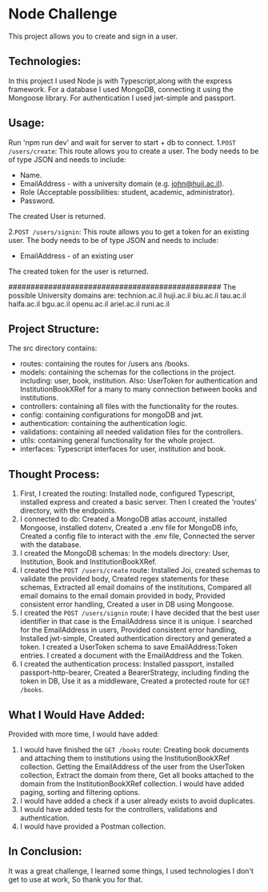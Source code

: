 # Node Challenge

This project allows you to create and sign in a user.
## Technologies:
In this project I used Node js with Typescript,along with the express framework.
For a database I used MongoDB, connecting it using the Mongoose library.
For authentication I used jwt-simple and passport.
## Usage:
Run 'npm run dev' and wait for server to start + db to connect.
1.`POST /users/create`: This route allows you to create a user.
The body needs to be of type JSON and needs to include:
- Name.
- EmailAddress - with a university domain (e.g. john@huji.ac.il).
- Role (Acceptable possibilities: student, academic, administrator).
- Password.

The created User is returned.

2.`POST /users/signin`: This route allows you to get a token for an existing user.
The body needs to be of type JSON and needs to include:
- EmailAddress - of an existing user

The created token for the user is returned.

################################################
The possible University domains are:
technion.ac.il
huji.ac.il
biu.ac.il
tau.ac.il
haifa.ac.il
bgu.ac.il
openu.ac.il
ariel.ac.il
runi.ac.il

## Project Structure:
The src directory contains:
- routes: containing the routes for /users ans /books.
- models: containing the schemas for the collections in the project.
including: user, book, institution.
Also:  UserToken for authentication and InstitutionBookXRef for a many to many connection between books and institutions.
- controllers: containing all files with the functionality for the routes.
- config: containing configurations for mongoDB and jwt.
- authentication: containing the authentication logic.
- validations: containing all needed validation files for the controllers.
- utils: containing general functionality for the whole project.
- interfaces: Typescript interfaces for user, institution and book.

## Thought Process:
1. First, I created the routing:
Installed node, configured Typescript, installed express and created a basic server.
Then I created the 'routes' directory, with the endpoints.
2. I connected to db:
Created a MongoDB atlas account, installed Mongoose, installed dotenv,
Created a .env file for MongoDB info,
Created a config file to interact with the .env file,
Connected the server with the database.
3. I created the MongoDB schemas:
In the models directory: User, Institution, Book and InstitutionBookXRef.
4. I created the `POST /users/create` route:
Installed Joi, created schemas to validate the provided body,
Created regex statements for these schemas,
Extracted all email domains of the institutions,
Compared all email domains to the email domain provided in body,
Provided consistent error handling,
Created a user in DB using Mongoose.
5. I created the `POST /users/signin` route:
I have decided that the best user identifier in that case is the EmailAddress since it is unique.
I searched for the EmailAddress in users,
Provided consistent error handling,
Installed jwt-simple, Created authentication directory and generated a token.
I created a UserToken schema to save EmailAddress:Token entries.
I created a document with the EmailAddress and the Token.
6. I created the authentication process:
Installed passport, installed passport-http-bearer,
Created a BearerStrategy, including finding the token in DB,
Use it as a middleware, Created a protected route for `GET /books`.

## What I Would Have Added:
Provided with more time, I would have added:
1. I would have finished the `GET /books` route:
Creating book documents and attaching them to institutions using the InstitutionBookXRef collection.
Getting the EmailAddress of the user from the UserToken collection,
Extract the domain from there,
Get all books attached to the domain from the InstitutionBookXRef collection.
I would have added paging, sorting and filtering options.
2. I would have added a check if a user already exists to avoid duplicates.
3. I would have added tests for the controllers, validations and authentication.
4. I would have provided a Postman collection.

## In Conclusion:
It was a great challenge, I learned some things, I used technologies I don't get to use at work,
So thank you for that.

